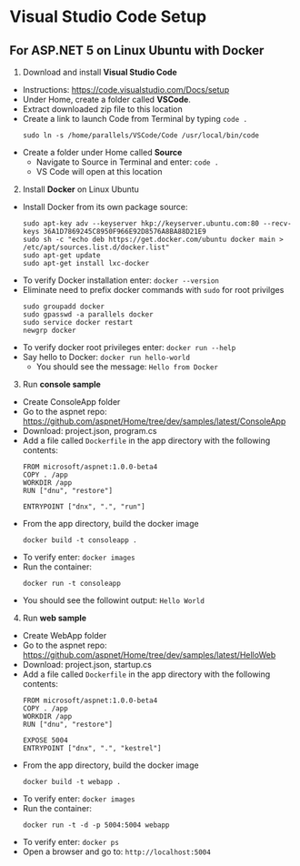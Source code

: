 # Visual Studio Code Setup
## For ASP.NET 5 on Linux Ubuntu with Docker

1. Download and install **Visual Studio Code**

  - Instructions: https://code.visualstudio.com/Docs/setup
  - Under Home, create a folder called **VSCode**.
  - Extract downloaded zip file to this location
  - Create a link to launch Code from Terminal by typing `code .`
    ```
    sudo ln -s /home/parallels/VSCode/Code /usr/local/bin/code
    ```
  - Create a folder under Home called **Source**
    + Navigate to Source in Terminal and enter:  `code .`
    + VS Code will open at this location
    
2. Install **Docker** on Linux Ubuntu

  - Install Docker from its own package source:
    ```
    sudo apt-key adv --keyserver hkp://keyserver.ubuntu.com:80 --recv-keys 36A1D7869245C8950F966E92D8576A8BA88D21E9
    sudo sh -c "echo deb https://get.docker.com/ubuntu docker main > /etc/apt/sources.list.d/docker.list"
    sudo apt-get update
    sudo apt-get install lxc-docker
    ```
  - To verify Docker installation enter: `docker --version`
  - Eliminate need to prefix docker commands with `sudo` for root privilges
    ```
    sudo groupadd docker
    sudo gpasswd -a parallels docker
    sudo service docker restart
    newgrp docker
    ```
  - To verify docker root privileges enter: `docker run --help`
  - Say hello to Docker: `docker run hello-world`
    + You should see the message: `Hello from Docker`

3. Run **console sample**
  - Create ConsoleApp folder
  - Go to the aspnet repo: https://github.com/aspnet/Home/tree/dev/samples/latest/ConsoleApp
  - Download: project.json, program.cs
  - Add a file called `Dockerfile` in the app directory with the following contents:
    ```
    FROM microsoft/aspnet:1.0.0-beta4
    COPY . /app
    WORKDIR /app
    RUN ["dnu", "restore"]
    
    ENTRYPOINT ["dnx", ".", "run"]
    ```
  - From the app directory, build the docker image
    ```
    docker build -t consoleapp .
    ```
  - To verify enter: `docker images`
  - Run the container:
    ```
    docker run -t consoleapp
    ```
  - You should see the followint output: `Hello World`
  
4. Run **web sample**
  - Create WebApp folder
  - Go to the aspnet repo: https://github.com/aspnet/Home/tree/dev/samples/latest/HelloWeb
  - Download: project.json, startup.cs
  - Add a file called `Dockerfile` in the app directory with the following contents:
    ```
    FROM microsoft/aspnet:1.0.0-beta4
    COPY . /app
    WORKDIR /app
    RUN ["dnu", "restore"]
    
    EXPOSE 5004
    ENTRYPOINT ["dnx", ".", "kestrel"]
    ```
  - From the app directory, build the docker image
    ```
    docker build -t webapp .
    ```
  - To verify enter: `docker images`
  - Run the container:
    ```
    docker run -t -d -p 5004:5004 webapp
    ```
  - To verify enter: `docker ps`
  - Open a browser and go to: `http://localhost:5004`


